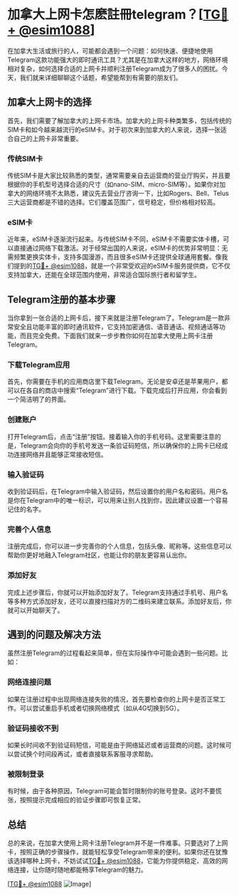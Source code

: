 # 加拿大上网卡怎麽註冊telegram？[[TG💪+ @esim1088](https://t.me/s/esim1088)]

在加拿大生活或旅行的人，可能都会遇到一个问题：如何快速、便捷地使用Telegram这款功能强大的即时通讯工具？尤其是在加拿大这样的地方，网络环境相对复杂，如何选择合适的上网卡并顺利注册Telegram成为了很多人的困扰。今天，我们就来详细聊聊这个话题，希望能帮到有需要的朋友们。

## 加拿大上网卡的选择

首先，我们需要了解加拿大的上网卡市场。加拿大的上网卡种类繁多，包括传统的SIM卡和如今越来越流行的eSIM卡。对于初次来到加拿大的人来说，选择一张适合自己的上网卡非常重要。

### 传统SIM卡

传统SIM卡是大家比较熟悉的类型，通常需要亲自去运营商的营业厅购买，并且要根据你的手机型号选择合适的尺寸（如nano-SIM、micro-SIM等）。如果你对加拿大的网络环境不太熟悉，建议先去营业厅咨询一下，比如Rogers、Bell、Telus三大运营商都是不错的选择。它们覆盖范围广，信号稳定，但价格相对较高。

### eSIM卡

近年来，eSIM卡逐渐流行起来。与传统SIM卡不同，eSIM卡不需要实体卡槽，可以直接通过网络下载激活。对于经常出国的人来说，eSIM卡的优势非常明显：无需频繁更换实体卡，支持多国漫游，而且很多eSIM卡还提供全球通用套餐。像我们提到的[TG💪+ @esim1088](https://t.me/s/esim1088)，就是一个非常受欢迎的eSIM卡服务提供商，它不仅支持加拿大，还能在全球范围内使用，非常适合国际旅行者和留学生。

## Telegram注册的基本步骤

当你拿到一张合适的上网卡后，接下来就是注册Telegram了。Telegram是一款非常安全且功能丰富的即时通讯软件，它支持加密通信、语音通话、视频通话等功能，而且完全免费。下面我们就来一步步教你如何在加拿大使用上网卡注册Telegram。

### 下载Telegram应用

首先，你需要在手机的应用商店里下载Telegram。无论是安卓还是苹果用户，都可以在各自的商店中搜索“Telegram”进行下载。下载完成后打开应用，你会看到一个简洁明了的界面。

### 创建账户

打开Telegram后，点击“注册”按钮。接着输入你的手机号码。这里需要注意的是，Telegram会向你的手机号发送一条验证码短信，所以确保你的上网卡已经成功连接网络并且能够正常接收短信。

### 输入验证码

收到验证码后，在Telegram中输入验证码，然后设置你的用户名和密码。用户名是你在Telegram中的唯一标识，可以用来让别人找到你，因此建议设置一个容易记住的名字。

### 完善个人信息

注册完成后，你可以进一步完善你的个人信息，包括头像、昵称等。这些信息可以帮助你更好地融入Telegram社区，也能让你的朋友更容易认出你。

### 添加好友

完成上述步骤后，你就可以开始添加好友了。Telegram支持通过手机号、用户名等多种方式添加好友，还可以直接扫描对方的二维码来建立联系。添加好友后，你就可以开始聊天了。

## 遇到的问题及解决方法

虽然注册Telegram的过程看起来简单，但在实际操作中可能会遇到一些问题。比如：

### 网络连接问题

如果在注册过程中出现网络连接失败的情况，首先要检查你的上网卡是否正常工作。可以尝试重启手机或者切换网络模式（如从4G切换到5G）。

### 验证码接收不到

如果长时间收不到验证码短信，可能是由于网络延迟或者运营商的问题。这时候可以尝试换个时间段再试，或者直接联系客服寻求帮助。

### 被限制登录

有时候，由于各种原因，Telegram可能会暂时限制你的账号登录。这时不要慌张，按照提示完成相应的验证步骤即可恢复正常。

## 总结

总的来说，在加拿大使用上网卡注册Telegram并不是一件难事。只要选对了上网卡，按照正确的步骤操作，就能轻松享受Telegram带来的便利。如果你还在犹豫该选择哪种上网卡，不妨试试[TG💪+ @esim1088](https://t.me/s/esim1088)，它能为你提供稳定、高效的网络连接，让你随时随地都能畅享Telegram的魅力。

[[TG💪+ @esim1088](https://t.me/s/esim1088) ![Image](https://i.postimg.cc/4NQfJmqS/Snipaste-2025-05-13-00-14-12.png)]
